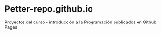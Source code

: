 # Petter-repo.github.io
Proyectos del curso - introducción a la Programación publicados en Github Pages 
